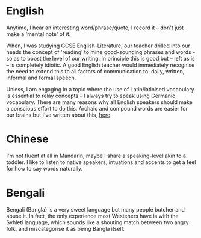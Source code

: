 # English

Anytime, I hear an interesting word/phrase/quote, I record it &ndash; don't just make a &apos;mental note&apos; of it.

When, I was studying GCSE English-Literature, our teacher drilled into our heads the concept of &apos;reading&apos; to mine good-sounding phrases and words - so as to boost the level of our writing. In principle this is good but &ndash; left as is &ndash; is completely idiotic. A good English teacher would immediately recognise the need to extend this to all factors of communication to: daily, written, informal and formal speech.

Unless, I am engaging in a topic where the use of Latin/latinised vocabulary is essential to relay concepts - I always try to speak using Germanic vocabulary. There are many reasons why all English speakers should make a conscious effort to do this. Archaic and compound words are easier for our brains but I've written about this, [here]().

# Chinese

I'm not fluent at all in Mandarin, maybe I share a speaking-level akin to a toddler. I like to listen to native speakers, intuations and accents to get a feel for how to say words naturally.

# Bengali

Bengali (Bangla) is a very sweet language but many people butcher and abuse it.
In fact, the only experience most Westeners have is with the Syhleti language, which sounds like a shouting match between two angry folk, and miscategorise it as being Bangla itself.


